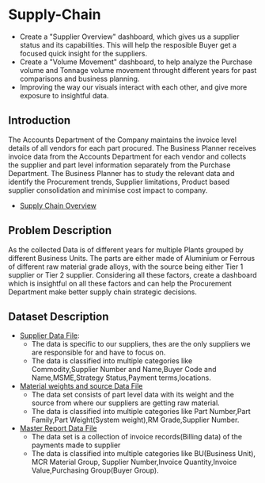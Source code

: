 # Supply-Chain
- Create a "Supplier Overview" dashboard, which gives us a supplier status and its capabilities. This will help the resposible Buyer get a focused quick insight for the suppliers.
- Create a "Volume Movement" dashboard, to help analyze the Purchase volume and Tonnage volume movement throught different years for past comparisons and business planning.
- Improving the way our visuals interact with each other, and give more exposure to insightful data.

## Introduction
The Accounts Department of the Company maintains the invoice level details of all vendors for each part procured. The Business Planner receives invoice data from the Accounts Department for each vendor and collects the supplier and part level information separately from the Purchase Department. The Business Planner has to study the relevant data and identify the Procurement trends, Supplier limitations, Product based supplier consolidation and minimise cost impact to company.
* [Supply Chain Overview](https://github.com/KopiteArnab/Supply-Chain/blob/4e35d9ec85ad269462bc7d8110a6ad7e7e3a94f4/Supply%20Chain%20Overview.md)

## Problem Description
As the collected Data is of different years for multiple Plants grouped by different Business Units. The parts are either made of Aluminium or Ferrous of different raw material grade alloys, with the source being either Tier 1 supplier or Tier 2 supplier. Considering all these factors, create a dashboard which is insightful on all these factors and can help the Procurement Department make better supply chain strategic decisions.

## Dataset Description

- [Supplier Data File](https://github.com/KopiteArnab/Supply-Chain/blob/dc877e82a6f09ece00bf1fc9e2b4d0f896e1d383/csv/Supplier%20data.csv):
   - The data is specific to our suppliers, thes are the only suppliers we are responsible for and have to focus on.
   - The data is classified into multiple categories like Commodity,Supplier Number and Name,Buyer Code and Name,MSME,Strategy Status,Payment terms,locations.
- [Material weights and source Data File](https://github.com/KopiteArnab/Supply-Chain/blob/dc877e82a6f09ece00bf1fc9e2b4d0f896e1d383/csv/Material%20weights%20and%20source.csv)
  - The data set consists of part level data with its weight and the source from where our suppliers are getting raw material.
  - The data is classified into multiple categories like Part Number,Part Family,Part Weight(System weight),RM Grade,Supplier Number.
- [Master Report Data File](https://github.com/KopiteArnab/Supply-Chain/blob/dc877e82a6f09ece00bf1fc9e2b4d0f896e1d383/csv/Master%20Report.csv)
  - The data set is a collection of invoice records(Billing data) of the payments made to supplier
  - The data is classified into multiple categories like BU(Business Unit), MCR Material Group, Supplier Number,Invoice Quantity,Invoice Value,Purchasing Group(Buyer     Group).








